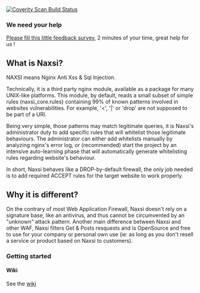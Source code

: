 <a href="https://scan.coverity.com/projects/1883">
  <img alt="Coverity Scan Build Status"
       src="https://scan.coverity.com/projects/1883/badge.svg"/>
</a>


### We need your help

[Please fill this little feedback survey](https://docs.google.com/spreadsheet/viewform?formkey=dG9UWDFuTEhiWWt4UF9fZEtwWFVJUlE6MQ), 2 minutes of your time, great help for us !


## What is Naxsi?

NAXSI means Nginx Anti Xss & Sql Injection. 

Technically, it is a third party nginx module, available as a package for
many UNIX-like platforms. This module, by default, reads a small subset of
simple rules (naxsi_core.rules) containing 99% of known patterns involved in
websites vulnerabilities. For example, '<', '|' or 'drop' are not supposed
to be part of a URI.

Being very simple, those patterns may match legitimate queries, it is
Naxsi's administrator duty to add specific rules that will whitelist those
legitimate behaviours. The administrator can either add whitelists manually
by analyzing nginx's error log, or (recommended) start the project by an
intensive auto-learning phase that will automatically generate whitelisting
rules regarding website's behaviour.

In short, Naxsi behaves like a DROP-by-default firewall, the only job needed
is to add required ACCEPT rules for the target website to work properly.

## Why it is different?

On the contrary of most Web Application Firewall, Naxsi doesn't rely on a
signature base, like an antivirus, and thus cannot be circumvented by an
"unknown" attack pattern. Another main difference between Naxsi and other
WAF, Naxsi filters Get & Posts resquests and is OpenSource and free to use
for your company or personal own use (ie: as long as you don't resell a
service or product based on Naxsi to customers).

### Getting started

#### Wiki

See the [wiki](https://github.com/nbs-system/naxsi/wiki)
